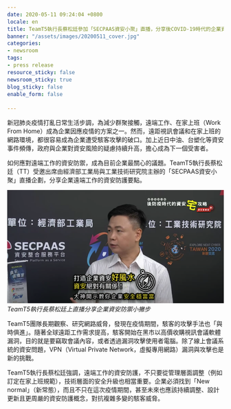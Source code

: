 ```yaml
---
date: 2020-05-11 09:24:04 +0800
locale: en
title: TeamT5執行長蔡松廷參加「SECPAAS資安小聚」直播，分享後COVID-19時代的企業資安防禦小撇步
banner: "/assets/images/20200511_cover.jpg"
categories:
- newsroom
tags:
- press release
resource_sticky: false
newsroom_sticky: true
blog_sticky: false
enable_form: false

---
```

新冠肺炎疫情打亂日常生活步調，為減少群聚接觸，遠端工作、在家上班（Work From Home）成為企業因應疫情的方案之一。然而，遠距視訊會議和在家上班的網路環境，都很容易成為企業遭受駭客攻擊的破口。加上近日中油、台塑化等資安事件頻傳，政府與企業對資安風險的疑慮持續升高，擔心成為下一個受害者。

如何應對遠端工作的資安防禦，成為目前企業最關心的議題。TeamT5執行長蔡松廷（TT）受邀出席由經濟部工業局與工業技術研究院主辦的「SECPAAS資安小聚」直播企劃，分享企業遠端工作的資安防護要點。

![text](/assets/images/secpaas_TT.png)
*TeamT5執行長蔡松廷上直播分享企業資安防禦小撇步*

TeamT5團隊長期觀察、研究網路威脅，發現在疫情期間，駭客的攻擊手法也「與時俱進」。隨著全球遠距工作需求提高，駭客開始在黑市以高價收購視訊會議軟體漏洞，目的就是要竊取會議內容，或者透過漏洞攻擊使用者電腦。除了線上會議系統的資安問題，VPN（Virtual Private Network，虛擬專用網路）漏洞與攻擊也是新的挑戰。

TeamT5執行長蔡松廷強調，遠端工作的資安防護，不只要從管理層面調整（例如訂定在家上班規範），技術層面的安全升級也相當重要。企業必須找到「New normal」（新常態），而且不只在這次疫情期間，甚至未來也應該持續調整、設計更新且更周嚴的資安防護概念，對抗複雜多變的駭客威脅。
